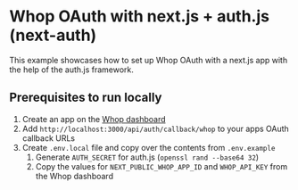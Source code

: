 # Whop OAuth with next.js + auth.js (next-auth)

This example showcases how to set up Whop OAuth with a next.js app with the help of the auth.js framework.

## Prerequisites to run locally

1. Create an app on the [Whop dashboard](https://whop.com/dashboard/developer/)
2. Add `http://localhost:3000/api/auth/callback/whop` to your apps OAuth callback URLs
3. Create `.env.local` file and copy over the contents from `.env.example`
   1. Generate `AUTH_SECRET` for auth.js (`openssl rand --base64 32`)
   2. Copy the values for `NEXT_PUBLIC_WHOP_APP_ID` and `WHOP_API_KEY` from the Whop dashboard
